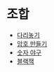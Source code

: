 # 조합

- [다리놓기](https://github.com/JangHyoGwang/TIL/blob/main/Python/Problem/%EB%8B%A4%EB%A6%AC%20%EB%86%93%EA%B8%B0.md)
- [암호 만들기](https://github.com/JangHyoGwang/TIL/blob/main/Python/Problem/%EC%95%94%ED%98%B8%20%EB%A7%8C%EB%93%A4%EA%B8%B0.md)
- [숫자 야구](https://github.com/JangHyoGwang/TIL/blob/main/Python/Problem/%EC%88%AB%EC%9E%90%20%EC%95%BC%EA%B5%AC.md)
- [블랙잭](https://github.com/JangHyoGwang/TIL/blob/main/Python/Problem/%EB%B8%94%EB%9E%99%EC%9E%AD.md)

